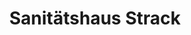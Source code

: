 ---
title: "Sanitätshaus Strack"
url: /landau-in-der-pfalz/sanitaetshaus-strack-koenigstrasse/
shop: Sanitätshaus
---